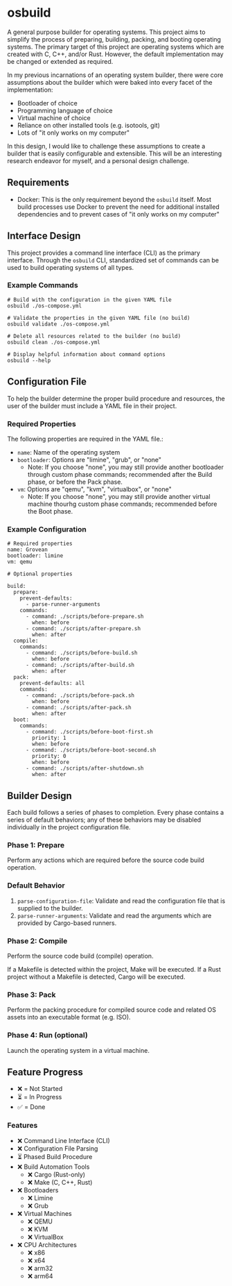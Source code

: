 # osbuild
A general purpose builder for operating systems. This project aims to simplify the process of preparing, building, packing, and booting operating systems. The primary target of this project are operating systems which are created with C, C++, and/or Rust. However, the default implementation may be changed or extended as required.

In my previous incarnations of an operating system builder, there were core assumptions about the builder which were baked into every facet of the implementation:
- Bootloader of choice
- Programming language of choice
- Virtual machine of choice
- Reliance on other installed tools (e.g. isotools, git)
- Lots of "it only works on my computer"

In this design, I would like to challenge these assumptions to create a builder that is easily configurable and extensible. This will be an interesting research endeavor for myself, and a personal design challenge.

## Requirements

- Docker: This is the only requirement beyond the `osbuild` itself. Most build processes use Docker to prevent the need for additional installed dependencies and to prevent cases of "it only works on my computer"

## Interface Design

This project provides a command line interface (CLI) as the primary interface. Through the `osbuild` CLI,  standardized set of commands can be used to build operating systems of all types.

### Example Commands

```
# Build with the configuration in the given YAML file
osbuild ./os-compose.yml

# Validate the properties in the given YAML file (no build)
osbuild validate ./os-compose.yml

# Delete all resources related to the builder (no build)
osbuild clean ./os-compose.yml

# Display helpful information about command options
osbuild --help
```

## Configuration File

To help the builder determine the proper build procedure and resources, the user of the builder must include a YAML file in their project.

### Required Properties

The following properties are required in the YAML file.:
- `name`: Name of the operating system
- `bootloader`: Options are "limine", "grub", or "none"
    - Note: If you choose "none", you may still provide another bootloader through custom phase commands; recommended after the Build phase, or before the Pack phase.
- `vm`: Options are "qemu", "kvm", "virtualbox", or "none"
    - Note: If you choose "none", you may still provide another virtual machine thourhg custom phase commands; recommended before the Boot phase.

### Example Configuration

```
# Required properties
name: Grovean
bootloader: limine
vm: qemu

# Optional properties

build:
  prepare:
    prevent-defaults:
      - parse-runner-arguments
    commands:
      - command: ./scripts/before-prepare.sh
        when: before
      - command: ./scripts/after-prepare.sh
        when: after
  compile:
    commands:
      - command: ./scripts/before-build.sh
        when: before
      - command: ./scripts/after-build.sh
        when: after
  pack:
    prevent-defaults: all
    commands:
      - command: ./scripts/before-pack.sh
        when: before
      - command: ./scripts/after-pack.sh
        when: after
  boot:
    commands:
      - command: ./scripts/before-boot-first.sh
        priority: 1
        when: before
      - command: ./scripts/before-boot-second.sh
        priority: 0
        when: before
      - command: ./scripts/after-shutdown.sh
        when: after
```

## Builder Design

Each build follows a series of phases to completion. Every phase contains a series of default behaviors; any of these behaviors may be disabled individually in the project configuration file.

### Phase 1: Prepare

Perform any actions which are required before the source code build operation.

### Default Behavior

1. `parse-configuration-file`: Validate and read the configuration file that is supplied to the builder.
2. `parse-runner-arguments`: Validate and read the arguments which are provided by Cargo-based runners.

### Phase 2: Compile

Perform the source code build (compile) operation.

If a Makefile is detected within the project, Make will be executed. If a Rust project without a Makefile is detected, Cargo will be executed.

### Phase 3: Pack

Perform the packing procedure for compiled source code and related OS assets into an executable format (e.g. ISO).

### Phase 4: Run (optional)

Launch the operating system in a virtual machine.

## Feature Progress

- ❌ = Not Started
- ⏳ = In Progress
- ✅ = Done

### Features
- ❌ Command Line Interface (CLI)
- ❌ Configuration File Parsing
- ⏳ Phased Build Procedure
- ❌ Build Automation Tools
    - ❌ Cargo (Rust-only)
    - ❌ Make (C, C++, Rust)
- ❌ Bootloaders
    - ❌ Limine
    - ❌ Grub
- ❌ Virtual Machines
    - ❌ QEMU
    - ❌ KVM
    - ❌ VirtualBox
- ❌ CPU Architectures
    - ❌ x86
    - ❌ x64
    - ❌ arm32
    - ❌ arm64